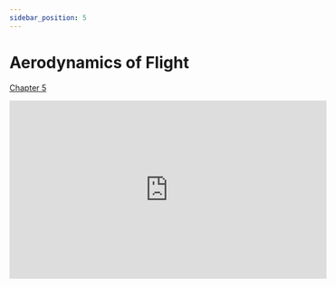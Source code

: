 ```yaml
---
sidebar_position: 5
---
```


# Aerodynamics of Flight

[Chapter 5](https://www.faa.gov/sites/faa.gov/files/07_phak_ch5_0.pdf)

<iframe width="560" height="315" src="https://www.youtube-nocookie.com/embed/EzvL7_G9XEY?si=wZDHbI3uMDuc7cZ5" title="YouTube video player" frameBorder="0" allow="accelerometer; clipboard-write; encrypted-media; picture-in-picture; web-share; fullscreen" referrerPolicy="strict-origin-when-cross-origin" allowFullScreen></iframe>
